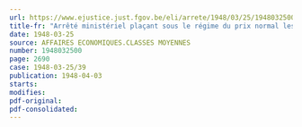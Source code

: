 ```yaml
---
url: https://www.ejustice.just.fgov.be/eli/arrete/1948/03/25/1948032500/justel
title-fr: "Arrêté ministériel plaçant sous le régime du prix normal les malts d'orge de brasserie, les radicelles de malt et les drèches humides de levurerie, de brasserie et de distillerie"
date: 1948-03-25
source: AFFAIRES ECONOMIQUES.CLASSES MOYENNES
number: 1948032500
page: 2690
case: 1948-03-25/39
publication: 1948-04-03
starts:
modifies:
pdf-original:
pdf-consolidated:
---
```


